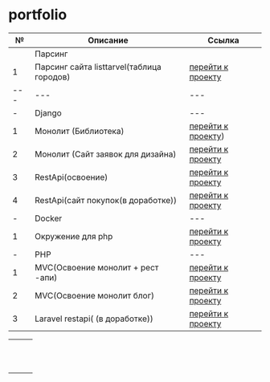 # portfolio

| № | Описание| Ссылка |
|---|---|---|
|  | Парсинг ||
| 1 | Парсинг сайта listtarvel(таблица городов) | [перейти к проекту]() |
|---|---|---|
| - | Django | --- |
| 1 |Монолит (Библиотека) | [перейти к проекту](https://github.com/RMS1t/portfolio/tree/main/Django/Pet-projects/LocalLibrary)) |
| 2 | Монолит (Сайт заявок для дизайна) | [перейти к проекту](https://github.com/RMS1t/portfolio/tree/main/Django/Pet-projects/OrderBoard) |
| 3 | RestApi(освоение) | [перейти к проекту](https://github.com/RMS1t/portfolio/tree/main/Django/Pet-projects/SomeApiActions) |
| 4 | RestApi(сайт покупок(в доработке)) | [перейти к проекту](https://github.com/RMS1t/portfolio/tree/main/Django/Pet-projects/RestSimpleBuy/simplebuy) |
| - | Docker | --- |
| 1 | Окружение для php | [перейти к проекту](https://github.com/RMS1t/portfolio/tree/main/Docker/php-docker) |
| - | PHP | --- |
| 1 |MVC(Освоение монолит + рест -апи) | [перейти к проекту](https://github.com/RMS1t/portfolio/tree/main/PHP/Pet-projects/MVC_1) |
| 2 | MVC(Освоение монолит блог) | [перейти к проекту]() |
| 3 | Laravel restapi( (в доработке)) | [перейти к проекту](https://github.com/RMS1t/portfolio/tree/main/PHP/Pet-projects/Some_API_Actions) |


|   |   |   |
|---|---|---|
|   |   |   |
|   |   |   |
|   |   |   |
|   |   |   |
|   |   |   |
|   |   |   |
|   |   |   |
|   |   |   |
|   |   |   |
|   |   |   |
|   |   |   |
